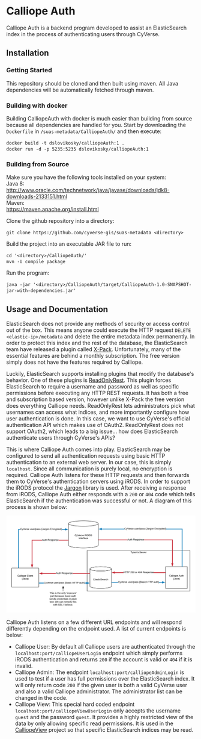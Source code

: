 # Calliope Auth

Calliope Auth is a backend program developed to assist an ElasticSearch index in the process of authenticating users through CyVerse. 

## Installation

### Getting Started

This repository should be cloned and then built using maven. All Java dependencies will be automatically fetched through maven.

### Building with docker

Building CalliopeAuth with docker is much easier than building from source because all dependencies are handled for you. Start by downloading the `Dockerfile` in `/suas-metadata/CalliopeAuth/` and then execute:

```shell
docker build -t dslovikosky/calliopeAuth:1 .
docker run -d -p 5235:5235 dslovikosky/calliopeAuth:1 
```

### Building from Source

Make sure you have the following tools installed on your system:<br>
Java 8:<br>
http://www.oracle.com/technetwork/java/javase/downloads/jdk8-downloads-2133151.html<br> 
Maven:<br>
https://maven.apache.org/install.html

Clone the github repository into a directory:

```shell
git clone https://github.com/cyverse-gis/suas-metadata <directory>
```
Build the project into an executable JAR file to run:

```shell
cd '<directory>/CalliopeAuth/'
mvn -U compile package
```

Run the program:

```shell
java -jar '<directory>/CalliopeAuth/target/CalliopeAuth-1.0-SNAPSHOT-jar-with-dependencies.jar'
```

## Usage and Documentation

ElasticSearch does not provide any methods of security or access control out of the box. This means anyone could execute the HTTP request `DELETE <elastic-ip>/metadata` and delete the entire metadata index permanently. In order to protect this index and the rest of the database, the ElasticSearch team have released a plugin called [X-Pack](https://www.elastic.co/products/stack). Unfortunately, many of the essential features are behind a monthly subscription. The free version simply does not have the features required by Calliope. 
 
 Luckily, ElasticSearch supports installing plugins that modify the database's behavior. One of these plugins is [ReadOnlyRest](https://github.com/sscarduzio/elasticsearch-readonlyrest-plugin). This plugin forces ElasticSearch to require a username and password as well as specific permissions before executing any HTTP REST requests. It has both a free and subscription based version, however unlike X-Pack the free version does everything Calliope needs. ReadOnlyRest lets administrators pick what usernames can access what indices, and more importantly configure how user authentication is done. In this case, we want to use CyVerse's official authentication API which makes use of OAuth2. ReadOnlyRest does not support OAuth2, which leads to a big issue... how does ElasticSearch authenticate users through CyVerse's APIs?

This is where Calliope Auth comes into play. ElasticSearch may be configured to send all authentication requests using basic HTTP authentication to an external web server. In our case, this is simply `localhost`. Since all communication is purely local, no encryption is required. Calliope Auth listens for these HTTP requests and then forwards them to CyVerse's authentication servers using iRODS. In order to support the iRODS protocol the [Jargon](https://github.com/DICE-UNC/jargon) library is used. After receiving a response from iRODS, Calliope Auth either responds with a `200` or `404` code which tells ElasticSearch if the authentication was successful or not. A diagram of this process is shown below:

![Authentication Diagram](./CalliopeAuth.png)

Calliope Auth listens on a few different URL endpoints and will respond differently depending on the endpoint used. A list of current endpoints is below:

- Calliope User: By default all Calliope users are authenticated through the `localhost:port/calliopeUserLogin` endpoint which simply performs iRODS authentication and returns `200` if the account is valid or `404` if it is invalid. 
- Calliope Admin: The endpoint `localhost:port/calliopeAdminLogin` is used to test if a user has full permissions over the ElasticSearch index. It will only return code `200` if the given user is both a valid CyVerse user and also a valid Calliope administrator. The administrator list can be changed in the code.
- Calliope View: This special hard coded endpoint `localhost:port/calliopeViewUserLogin` only accepts the username `guest` and the password `guest`. It provides a highly restricted view of the data by only allowing specific read permissions. It is used in the [CalliopeView](https://github.com/Danielslee51/Calliope-View) project so that specific ElasticSearch indices may be read. 